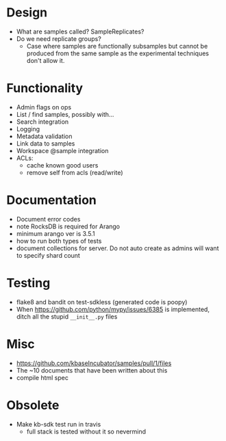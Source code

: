 # Design
* What are samples called? SampleReplicates?
* Do we need replicate groups?
  * Case where samples are functionally subsamples but cannot be produced from the same sample
    as the experimental techniques don't allow it.

# Functionality
* Admin flags on ops
* List / find samples, possibly with...
* Search integration
* Logging
* Metadata validation
* Link data to samples
* Workspace @sample integration
* ACLs:
  * cache known good users
  * remove self from acls (read/write)

# Documentation
* Document error codes
* note RocksDB is required for Arango
* minimum arango ver is 3.5.1
* how to run both types of tests
* document collections for server. Do not auto create as admins will want to specify shard count

# Testing
* flake8 and bandit on test-sdkless (generated code is poopy)
* When https://github.com/python/mypy/issues/6385 is implemented, ditch all the stupid 
  `__init__.py` files

# Misc
* https://github.com/kbaseIncubator/samples/pull/1/files
* The ~10 documents that have been written about this
* compile html spec

# Obsolete
* Make kb-sdk test run in travis
  * full stack is tested without it so nevermind